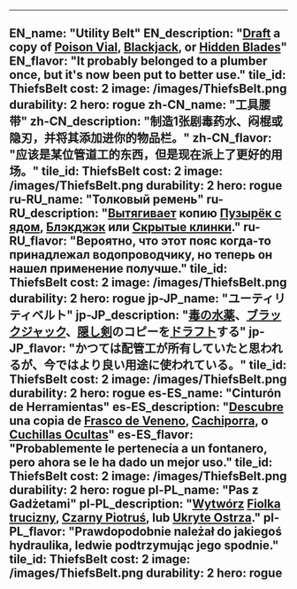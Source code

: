 ---

EN_name: "Utility Belt"
EN_description: "<u>Draft</u> a copy of <a href = '../en/items#PoisonPotion'>Poison Vial</a>, <a href = '../en/items#Blackjack'>Blackjack</a>, or <a href = '../en/abilities#HiddenBlades'>Hidden Blades</a>"
EN_flavor: "It probably belonged to a plumber once, but it's now been put to better use."
tile_id: ThiefsBelt
cost: 2
image: /images/ThiefsBelt.png
durability: 2
hero: rogue
zh-CN_name: "工具腰带"
zh-CN_description: "制造1张剧毒药水、闷棍或隐刃，并将其添加进你的物品栏。"
zh-CN_flavor: "应该是某位管道工的东西，但是现在派上了更好的用场。"
tile_id: ThiefsBelt
cost: 2
image: /images/ThiefsBelt.png
durability: 2
hero: rogue
ru-RU_name: "Толковый ремень"
ru-RU_description: "<u>Вытягивает</u> копию <a href = '../ru_ru/items#PoisonPotion'>Пузырёк с ядом</a>, <a href = '../ru_ru/items#Blackjack'>Блэкджэк</a> или <a href = '../ru_ru/abilities#HiddenBlades'>Скрытые клинки</a>."
ru-RU_flavor: "Вероятно, что этот пояс когда-то принадлежал водопроводчику, но теперь он нашел применение получше."
tile_id: ThiefsBelt
cost: 2
image: /images/ThiefsBelt.png
durability: 2
hero: rogue
jp-JP_name: "ユーティリティベルト"
jp-JP_description: "<a href = '../jp_jp/items#PoisonPotion'>毒の水薬</a>、<a href = '../jp_jp/items#Blackjack'>ブラックジャック</a>、<a href = '../jp_jp/abilities#HiddenBlades'>隠し剣</a>のコピーを<u>ドラフト</u>する"
jp-JP_flavor: "かつては配管工が所有していたと思われるが、今ではより良い用途に使われている。"
tile_id: ThiefsBelt
cost: 2
image: /images/ThiefsBelt.png
durability: 2
hero: rogue
es-ES_name: "Cinturón de Herramientas"
es-ES_description: "<u>Descubre</u> una copia de <a href = '../es_es/items#PoisonPotion'>Frasco de Veneno</a>, <a href = '../es_es/items#Blackjack'>Cachiporra</a>, o <a href = '../es_es/abilities#HiddenBlades'>Cuchillas Ocultas</a>"
es-ES_flavor: "Probablemente le pertenecía a un fontanero, pero ahora se le ha dado un mejor uso."
tile_id: ThiefsBelt
cost: 2
image: /images/ThiefsBelt.png
durability: 2
hero: rogue
pl-PL_name: "Pas z Gadżetami"
pl-PL_description: "<u>Wytwórz</u> <a href = '../pl_pl/items#PoisonPotion'>Fiolka trucizny</a>, <a href = '../pl_pl/items#Blackjack'>Czarny Piotruś</a>, lub <a href = '../pl_pl/abilities#HiddenBlades'>Ukryte Ostrza</a>."
pl-PL_flavor: "Prawdopodobnie należał do jakiegoś hydraulika, ledwie podtrzymując jego spodnie."
tile_id: ThiefsBelt
cost: 2
image: /images/ThiefsBelt.png
durability: 2
hero: rogue
---